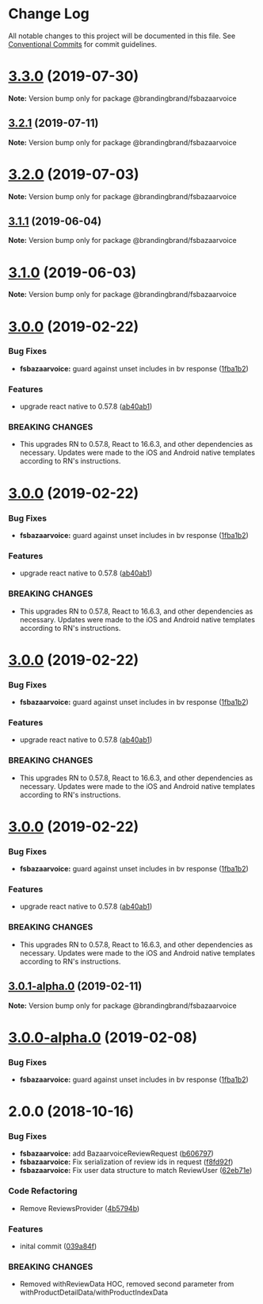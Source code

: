 # Change Log

All notable changes to this project will be documented in this file.
See [Conventional Commits](https://conventionalcommits.org) for commit guidelines.

# [3.3.0](https://github.com/brandingbrand/flagship/compare/v3.2.1...v3.3.0) (2019-07-30)

**Note:** Version bump only for package @brandingbrand/fsbazaarvoice





## [3.2.1](https://github.com/brandingbrand/flagship/compare/v3.2.0...v3.2.1) (2019-07-11)

**Note:** Version bump only for package @brandingbrand/fsbazaarvoice





# [3.2.0](https://github.com/brandingbrand/flagship/compare/v3.1.1...v3.2.0) (2019-07-03)

**Note:** Version bump only for package @brandingbrand/fsbazaarvoice





## [3.1.1](https://github.com/brandingbrand/flagship/compare/v3.1.0...v3.1.1) (2019-06-04)

**Note:** Version bump only for package @brandingbrand/fsbazaarvoice





# [3.1.0](https://github.com/brandingbrand/flagship/compare/v3.0.0...v3.1.0) (2019-06-03)

**Note:** Version bump only for package @brandingbrand/fsbazaarvoice





# [3.0.0](https://github.com/brandingbrand/flagship/compare/v2.0.0...v3.0.0) (2019-02-22)


### Bug Fixes

* **fsbazaarvoice:** guard against unset includes in bv response ([1fba1b2](https://github.com/brandingbrand/flagship/commit/1fba1b2))


### Features

* upgrade react native to 0.57.8 ([ab40ab1](https://github.com/brandingbrand/flagship/commit/ab40ab1))


### BREAKING CHANGES

* This upgrades RN to 0.57.8, React to 16.6.3, and other dependencies as necessary. Updates were made to the iOS and Android native templates according to RN's instructions.





# [3.0.0](https://github.com/brandingbrand/flagship/compare/v2.0.0...v3.0.0) (2019-02-22)


### Bug Fixes

* **fsbazaarvoice:** guard against unset includes in bv response ([1fba1b2](https://github.com/brandingbrand/flagship/commit/1fba1b2))


### Features

* upgrade react native to 0.57.8 ([ab40ab1](https://github.com/brandingbrand/flagship/commit/ab40ab1))


### BREAKING CHANGES

* This upgrades RN to 0.57.8, React to 16.6.3, and other dependencies as necessary. Updates were made to the iOS and Android native templates according to RN's instructions.





# [3.0.0](https://github.com/brandingbrand/flagship/compare/v2.0.0...v3.0.0) (2019-02-22)


### Bug Fixes

* **fsbazaarvoice:** guard against unset includes in bv response ([1fba1b2](https://github.com/brandingbrand/flagship/commit/1fba1b2))


### Features

* upgrade react native to 0.57.8 ([ab40ab1](https://github.com/brandingbrand/flagship/commit/ab40ab1))


### BREAKING CHANGES

* This upgrades RN to 0.57.8, React to 16.6.3, and other dependencies as necessary. Updates were made to the iOS and Android native templates according to RN's instructions.





# [3.0.0](https://github.com/brandingbrand/flagship/compare/v2.0.0...v3.0.0) (2019-02-22)


### Bug Fixes

* **fsbazaarvoice:** guard against unset includes in bv response ([1fba1b2](https://github.com/brandingbrand/flagship/commit/1fba1b2))


### Features

* upgrade react native to 0.57.8 ([ab40ab1](https://github.com/brandingbrand/flagship/commit/ab40ab1))


### BREAKING CHANGES

* This upgrades RN to 0.57.8, React to 16.6.3, and other dependencies as necessary. Updates were made to the iOS and Android native templates according to RN's instructions.





## [3.0.1-alpha.0](https://github.com/brandingbrand/flagship/compare/v3.0.0-alpha.0...v3.0.1-alpha.0) (2019-02-11)

**Note:** Version bump only for package @brandingbrand/fsbazaarvoice





# [3.0.0-alpha.0](https://github.com/brandingbrand/flagship/compare/v2.0.0...v3.0.0-alpha.0) (2019-02-08)


### Bug Fixes

* **fsbazaarvoice:** guard against unset includes in bv response ([1fba1b2](https://github.com/brandingbrand/flagship/commit/1fba1b2))





<a name="2.0.0"></a>
# 2.0.0 (2018-10-16)


### Bug Fixes

* **fsbazaarvoice:** add BazaarvoiceReviewRequest ([b606797](https://github.com/brandingbrand/flagship/commit/b606797))
* **fsbazaarvoice:** Fix serialization of review ids in request ([f8fd92f](https://github.com/brandingbrand/flagship/commit/f8fd92f))
* **fsbazaarvoice:** Fix user data structure to match ReviewUser ([62eb71e](https://github.com/brandingbrand/flagship/commit/62eb71e))


### Code Refactoring

* Remove ReviewsProvider ([4b5794b](https://github.com/brandingbrand/flagship/commit/4b5794b))


### Features

* inital commit ([039a84f](https://github.com/brandingbrand/flagship/commit/039a84f))


### BREAKING CHANGES

* Removed withReviewData HOC, removed second parameter from withProductDetailData/withProductIndexData
